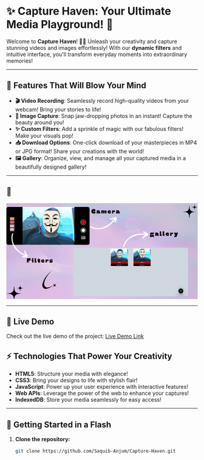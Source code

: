 # ✨ Capture Haven: Your Ultimate Media Playground! 🌟

Welcome to **Capture Haven**! 🎥🌈 Unleash your creativity and capture stunning videos and images effortlessly! With our **dynamic filters** and intuitive interface, you'll transform everyday moments into extraordinary memories! 

---

## 🎉 Features That Will Blow Your Mind

- **🎬 Video Recording**: Seamlessly record high-quality videos from your webcam! Bring your stories to life! 
- **📸 Image Capture**: Snap jaw-dropping photos in an instant! Capture the beauty around you!
- **✨ Custom Filters**: Add a sprinkle of magic with our fabulous filters! Make your visuals pop! 
- **📥 Download Options**: One-click download of your masterpieces in MP4 or JPG format! Share your creations with the world!
- **🖼️ Gallery**: Organize, view, and manage all your captured media in a beautifully designed gallery!

---

## 📸 

![Capture Haven Screenshot](https://github.com/Saquib-Anjum/Capture-Haven/blob/main/Result/Camera.png)  


---

## 🚀 Live Demo
Check out the live demo of the project: [Live Demo Link](https://wonderful-tulumba-b2d4a8.netlify.app) <!-- Replace with your actual deployment link -->

## ⚡ Technologies That Power Your Creativity

- **HTML5**: Structure your media with elegance!
- **CSS3**: Bring your designs to life with stylish flair!
- **JavaScript**: Power up your user experience with interactive features!
- **Web APIs**: Leverage the power of the web to enhance your captures!
- **IndexedDB**: Store your media seamlessly for easy access!

---

## 🚀 Getting Started in a Flash

1. **Clone the repository:**
   ```bash
   git clone https://github.com/Saquib-Anjum/Capture-Haven.git

